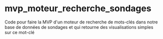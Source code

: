 # mvp_moteur_recherche_sondages
Code pour faire la MVP d'un moteur de recherche de mots-clés dans notre base de données de sondages et qui retourne des visualisations simples sur ce mot-clé
